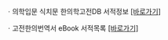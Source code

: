 ㆍ의학입문 식치문 한의학고전DB 서적정보 [[바로가기]](https://mediclassics.kr/books/202)

ㆍ고전한의번역서 eBook 서적목록 [[바로가기]](https://info.mediclassics.kr/bookshelf/list/eBook/list)
